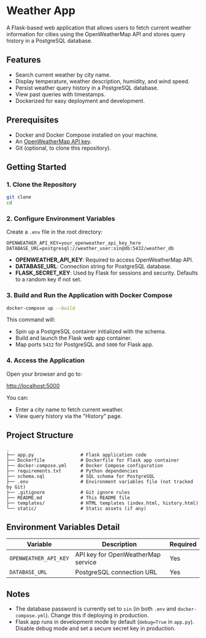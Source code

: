 # Weather App

A Flask-based web application that allows users to fetch current weather information for cities using the OpenWeatherMap API and stores query history in a PostgreSQL database.

## Features

- Search current weather by city name.
- Display temperature, weather description, humidity, and wind speed.
- Persist weather query history in a PostgreSQL database.
- View past queries with timestamps.
- Dockerized for easy deployment and development.

## Prerequisites

- Docker and Docker Compose installed on your machine.
- An [OpenWeatherMap API key](https://openweathermap.org/api).
- Git (optional, to clone this repository).

## Getting Started

### 1. Clone the Repository

```bash
git clone 
cd 
```

### 2. Configure Environment Variables

Create a `.env` file in the root directory:

```env
OPENWEATHER_API_KEY=your_openweather_api_key_here
DATABASE_URL=postgresql://weather_user:sin@db:5432/weather_db
```

- **OPENWEATHER_API_KEY**: Required to access OpenWeatherMap API.
- **DATABASE_URL**: Connection string for PostgreSQL database.
- **FLASK_SECRET_KEY**: Used by Flask for sessions and security. Defaults to a random key if not set.

### 3. Build and Run the Application with Docker Compose

```bash
docker-compose up --build
```

This command will:
- Spin up a PostgreSQL container initialized with the schema.
- Build and launch the Flask web app container.
- Map ports `5432` for PostgreSQL and `5000` for Flask app.

### 4. Access the Application

Open your browser and go to:

[http://localhost:5000](http://localhost:5000)

You can:

- Enter a city name to fetch current weather.
- View query history via the "History" page.

## Project Structure

```
.
├── app.py                 # Flask application code
├── Dockerfile             # Dockerfile for Flask app container
├── docker-compose.yml     # Docker Compose configuration
├── requirements.txt       # Python dependencies
├── schema.sql             # SQL schema for PostgreSQL
├── .env                   # Environment variables file (not tracked by Git)
├── .gitignore             # Git ignore rules
├── README.md              # This README file
├── templates/             # HTML templates (index.html, history.html)
└── static/                # Static assets (if any)
```


## Environment Variables Detail

| Variable           | Description                                   | Required         |
|--------------------|-----------------------------------------------|------------------|
| `OPENWEATHER_API_KEY` | API key for OpenWeatherMap service           | Yes              |
| `DATABASE_URL`        | PostgreSQL connection URL                     | Yes              |

## Notes

- The database password is currently set to `sin` (in both `.env` and `docker-compose.yml`). Change this if deploying in production.
- Flask app runs in development mode by default (`debug=True` in `app.py`). Disable debug mode and set a secure secret key in production.
